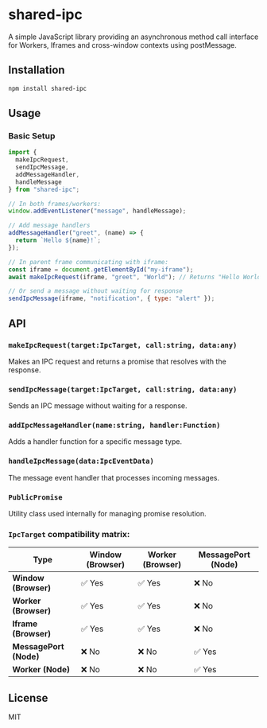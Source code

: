 # shared-ipc

A simple JavaScript library providing an asynchronous method call interface for Workers, Iframes and cross-window contexts using postMessage.

## Installation

```bash
npm install shared-ipc
```

## Usage

### Basic Setup

```javascript
import { 
  makeIpcRequest, 
  sendIpcMessage, 
  addMessageHandler, 
  handleMessage 
} from "shared-ipc";

// In both frames/workers:
window.addEventListener("message", handleMessage);

// Add message handlers
addMessageHandler("greet", (name) => {
  return `Hello ${name}!`;
});

// In parent frame communicating with iframe:
const iframe = document.getElementById("my-iframe");
await makeIpcRequest(iframe, "greet", "World"); // Returns "Hello World!"

// Or send a message without waiting for response
sendIpcMessage(iframe, "notification", { type: "alert" });
```

## API

### `makeIpcRequest(target:IpcTarget, call:string, data:any)`
Makes an IPC request and returns a promise that resolves with the response.

### `sendIpcMessage(target:IpcTarget, call:string, data:any)`
Sends an IPC message without waiting for a response.

### `addIpcMessageHandler(name:string, handler:Function)`
Adds a handler function for a specific message type.

### `handleIpcMessage(data:IpcEventData)`
The message event handler that processes incoming messages.

### `PublicPromise`
Utility class used internally for managing promise resolution.

### `IpcTarget` compatibility matrix:
| Type                   | Window (Browser) | Worker (Browser) | MessagePort (Node) | 
|------------------------|------------------|------------------|--------------------|
| **Window (Browser)**   | ✅ Yes           | ✅ Yes           | ❌ No              |
| **Worker (Browser)**   | ✅ Yes           | ✅ Yes           | ❌ No              |
| **Iframe (Browser)**   | ✅ Yes           | ✅ Yes           | ❌ No              |
| **MessagePort (Node)** | ❌ No            | ❌ No            | ✅ Yes             |
| **Worker (Node)**      | ❌ No            | ❌ No            | ✅ Yes             |


## License

MIT